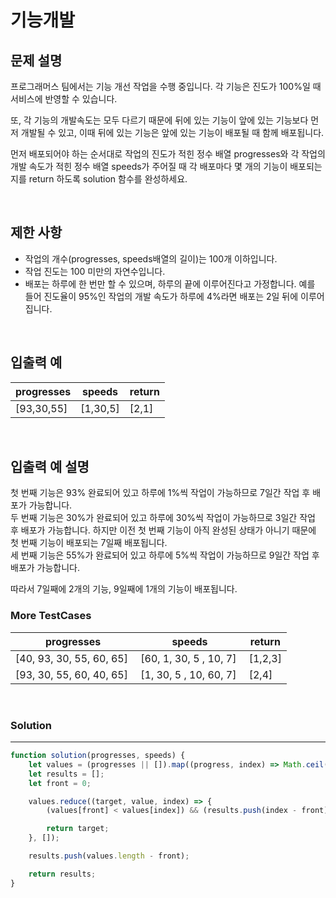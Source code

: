 # 기능개발

## 문제 설명
프로그래머스 팀에서는 기능 개선 작업을 수행 중입니다. 각 기능은 진도가 100%일 때 서비스에 반영할 수 있습니다.

또, 각 기능의 개발속도는 모두 다르기 때문에 뒤에 있는 기능이 앞에 있는 기능보다 먼저 개발될 수 있고, 이때 뒤에 있는 기능은 앞에 있는 기능이 배포될 때 함께 배포됩니다.

먼저 배포되어야 하는 순서대로 작업의 진도가 적힌 정수 배열 progresses와 각 작업의 개발 속도가 적힌 정수 배열 speeds가 주어질 때 각 배포마다 몇 개의 기능이 배포되는지를 return 하도록 solution 함수를 완성하세요.

<br/>

## 제한 사항
- 작업의 개수(progresses, speeds배열의 길이)는 100개 이하입니다.
- 작업 진도는 100 미만의 자연수입니다.
- 배포는 하루에 한 번만 할 수 있으며, 하루의 끝에 이루어진다고 가정합니다. 예를 들어 진도율이 95%인 작업의 개발 속도가 하루에 4%라면 배포는 2일 뒤에 이루어집니다.

<br/>

## 입출력 예

| progresses | speeds | return |
| --- | --- | --- |
| [93,30,55] | [1,30,5] | [2,1] |

<br/>

## 입출력 예 설명
첫 번째 기능은 93% 완료되어 있고 하루에 1%씩 작업이 가능하므로 7일간 작업 후 배포가 가능합니다.<br/>
두 번째 기능은 30%가 완료되어 있고 하루에 30%씩 작업이 가능하므로 3일간 작업 후 배포가 가능합니다. 하지만 이전 첫 번째 기능이 아직 완성된 상태가 아니기 때문에 첫 번째 기능이 배포되는 7일째 배포됩니다.<br/>
세 번째 기능은 55%가 완료되어 있고 하루에 5%씩 작업이 가능하므로 9일간 작업 후 배포가 가능합니다.<br/>

따라서 7일째에 2개의 기능, 9일째에 1개의 기능이 배포됩니다.

### More TestCases

| progresses | speeds | return |
| --- | --- | --- |
| [40, 93, 30, 55, 60, 65] | [60, 1, 30, 5 , 10, 7] | [1,2,3] |
| [93, 30, 55, 60, 40, 65]  | [1, 30, 5 , 10, 60, 7]  | [2,4] |

<br/>

### Solution

---

```javascript
function solution(progresses, speeds) {
    let values = (progresses || []).map((progress, index) => Math.ceil((100 - progress) / speeds[index]));
	let results = [];
	let front = 0;

	values.reduce((target, value, index) => {
		(values[front] < values[index]) && (results.push(index - front), front = index)

		return target;
    }, []);

	results.push(values.length - front);

	return results;
}
```